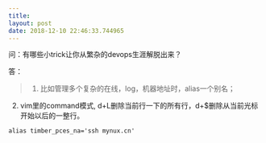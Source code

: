 ```yaml
---
title: 
layout: post
date: 2018-12-10 22:46:33.744965
---
```


问：有哪些小trick让你从繁杂的devops生涯解脱出来？

答：
>1. 比如管理多个复杂的在线，log，机器地址时，alias一个别名；
2. vim里的command模式, d+L删除当前行一下的所有行，d+$删除从当前光标开始以后的一整行。
```
alias timber_pces_na='ssh mynux.cn'
```